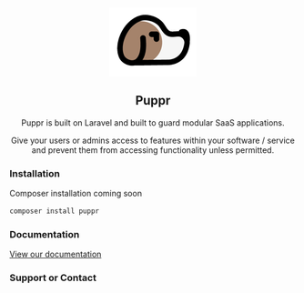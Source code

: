 <div class="intro" align="center">

<img src="./logo.png" align="center"/>
<h2>Puppr</h2>

Puppr is built on Laravel and built to guard modular SaaS applications.

Give your users or admins access to features within your software / service and prevent them from accessing functionality unless permitted.
</div>

### Installation

Composer installation coming soon

```markdown
composer install puppr
```

### Documentation

[View our documentation](https://trench94.github.io/puppr/)

### Support or Contact
